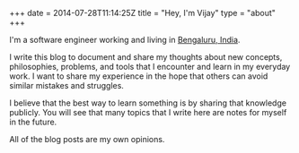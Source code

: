 +++
date = 2014-07-28T11:14:25Z
title = "Hey, I'm Vijay"
type = "about"
+++

I'm a software engineer working and living in [Bengaluru,
India](https://en.wikipedia.org/wiki/Bangalore).

I write this blog to document and share my thoughts about new concepts,
philosophies, problems, and tools that I encounter and learn in my everyday
work. I want to share my experience in the hope that others can avoid similar
mistakes and struggles.

I believe that the best way to learn something is by sharing that knowledge
publicly. You will see that many topics that I write here are notes for myself
in the future.

All of the blog posts are my own opinions.

